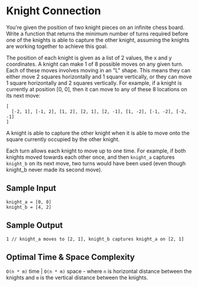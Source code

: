 # Knight Connection

You're given the position of two knight pieces on an infinite chess board. Write a function that returns the minimum number of turns required before one of the knights is able to capture the other knight, assuming the knights are working together to achieve this goal.

The position of each knight is given as a list of 2 values, the x and y coordinates. A knight can make 1 of 8 possible moves on any given turn. Each of these moves involves moving in an "L" shape. This means they can either move 2 squares horizontally and 1 square vertically, or they can move 1 square horizontally and 2 squares vertically. For example, if a knight is currently at position [0, 0], then it can move to any of these 8 locations on its next move:

```plaintext
[
  [-2, 1], [-1, 2], [1, 2], [2, 1], [2, -1], [1, -2], [-1, -2], [-2, -1]
]
```

A knight is able to capture the other knight when it is able to move onto the square currently occupied by the other knight.

Each turn allows each knight to move up to one time. For example, if both knights moved towards each other once, and then `knight_a` captures `knight_b` on its next move, two turns would have been used (even though knight_b never made its second move).

## Sample Input

```plaintext
knight_a = [0, 0]
knight_b = [4, 2]
```

## Sample Output

```plaintext
1 // knight_a moves to [2, 1], knight_b captures knight_a on [2, 1]
```

## Optimal Time & Space Complexity

`O(n * m)` time | `O(n * m)` space - where `n` is horizontal distance between the knights and `m` is the vertical distance between the knights.
